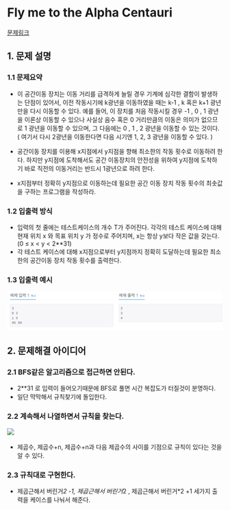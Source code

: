 # Fly me to the Alpha Centauri
[문제링크](https://www.acmicpc.net/problem/1011)

## 1. 문제 설명

### 1.1 문제요약
- 이 공간이동 장치는 이동 거리를 급격하게 늘릴 경우 기계에 심각한 결함이 발생하는 단점이 있어서, 이전 작동시기에 k광년을 이동하였을 때는 k-1 , k 혹은 k+1 광년만을 다시 이동할 수 있다. 예를 들어, 이 장치를 처음 작동시킬 경우 -1 , 0 , 1 광년을 이론상 이동할 수 있으나 사실상 음수 혹은 0 거리만큼의 이동은 의미가 없으므로 1 광년을 이동할 수 있으며, 그 다음에는 0 , 1 , 2 광년을 이동할 수 있는 것이다. ( 여기서 다시 2광년을 이동한다면 다음 시기엔 1, 2, 3 광년을 이동할 수 있다. )

- 공간이동 장치를 이용해 x지점에서 y지점을 향해 최소한의 작동 횟수로 이동하려 한다. 하지만 y지점에 도착해서도 공간 이동장치의 안전성을 위하여 y지점에 도착하기 바로 직전의 이동거리는 반드시 1광년으로 하려 한다.

- x지점부터 정확히 y지점으로 이동하는데 필요한 공간 이동 장치 작동 횟수의 최솟값을 구하는 프로그램을 작성하라.


### 1.2 입출력 방식 
- 입력의 첫 줄에는 테스트케이스의 개수 T가 주어진다. 각각의 테스트 케이스에 대해 현재 위치 x 와 목표 위치 y 가 정수로 주어지며, x는 항상 y보다 작은 값을 갖는다. (0 ≤ x < y < 2**31)
- 각 테스트 케이스에 대해 x지점으로부터 y지점까지 정확히 도달하는데 필요한 최소한의 공간이동 장치 작동 횟수를 출력한다.
### 1.3 입출력 예시
<img src='입출력예시.jpg'>

## 2. 문제해결 아이디어

### 2.1 BFS같은 알고리즘으로 접근하면 안된다.
- 2**31 로 입력이 들어오기때문에 BFS로 풀면 시간 복잡도가 터질것이 분명하다.
- 일단 막막해서 규칙찾기에 돌입한다.

### 2.2 계속해서 나열하면서 규칙을 찾는다.
<img src='표.jpg'>

- 제곱수, 제곱수+n, 제곱수+n과 다음 제곱수의 사이를 기점으로 규칙이 있다는 것을 알 수 있다.

### 2.3 규칙대로 구현한다.
- 제곱근해서 버린거*2 -1, 제곱근해서 버린거*2 , 제곱근해서 버린거*2 +1 세가지 출력을 케이스를 나눠서 해준다.